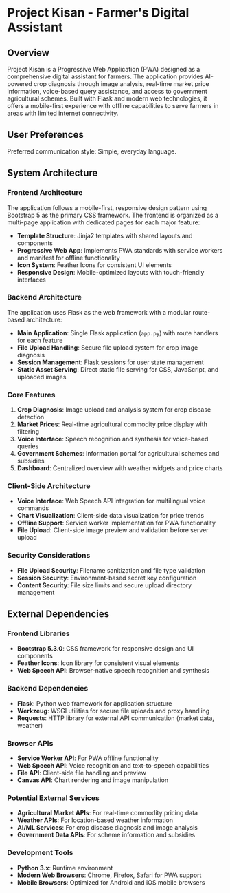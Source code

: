 # Project Kisan - Farmer's Digital Assistant

## Overview

Project Kisan is a Progressive Web Application (PWA) designed as a comprehensive digital assistant for farmers. The application provides AI-powered crop diagnosis through image analysis, real-time market price information, voice-based query assistance, and access to government agricultural schemes. Built with Flask and modern web technologies, it offers a mobile-first experience with offline capabilities to serve farmers in areas with limited internet connectivity.

## User Preferences

Preferred communication style: Simple, everyday language.

## System Architecture

### Frontend Architecture
The application follows a mobile-first, responsive design pattern using Bootstrap 5 as the primary CSS framework. The frontend is organized as a multi-page application with dedicated pages for each major feature:

- **Template Structure**: Jinja2 templates with shared layouts and components
- **Progressive Web App**: Implements PWA standards with service workers and manifest for offline functionality
- **Icon System**: Feather Icons for consistent UI elements
- **Responsive Design**: Mobile-optimized layouts with touch-friendly interfaces

### Backend Architecture
The application uses Flask as the web framework with a modular route-based architecture:

- **Main Application**: Single Flask application (`app.py`) with route handlers for each feature
- **File Upload Handling**: Secure file upload system for crop image diagnosis
- **Session Management**: Flask sessions for user state management
- **Static Asset Serving**: Direct static file serving for CSS, JavaScript, and uploaded images

### Core Features
1. **Crop Diagnosis**: Image upload and analysis system for crop disease detection
2. **Market Prices**: Real-time agricultural commodity price display with filtering
3. **Voice Interface**: Speech recognition and synthesis for voice-based queries
4. **Government Schemes**: Information portal for agricultural schemes and subsidies
5. **Dashboard**: Centralized overview with weather widgets and price charts

### Client-Side Architecture
- **Voice Interface**: Web Speech API integration for multilingual voice commands
- **Chart Visualization**: Client-side data visualization for price trends
- **Offline Support**: Service worker implementation for PWA functionality
- **File Upload**: Client-side image preview and validation before server upload

### Security Considerations
- **File Upload Security**: Filename sanitization and file type validation
- **Session Security**: Environment-based secret key configuration
- **Content Security**: File size limits and secure upload directory management

## External Dependencies

### Frontend Libraries
- **Bootstrap 5.3.0**: CSS framework for responsive design and UI components
- **Feather Icons**: Icon library for consistent visual elements
- **Web Speech API**: Browser-native speech recognition and synthesis

### Backend Dependencies
- **Flask**: Python web framework for application structure
- **Werkzeug**: WSGI utilities for secure file uploads and proxy handling
- **Requests**: HTTP library for external API communication (market data, weather)

### Browser APIs
- **Service Worker API**: For PWA offline functionality
- **Web Speech API**: Voice recognition and text-to-speech capabilities
- **File API**: Client-side file handling and preview
- **Canvas API**: Chart rendering and image manipulation

### Potential External Services
- **Agricultural Market APIs**: For real-time commodity pricing data
- **Weather APIs**: For location-based weather information
- **AI/ML Services**: For crop disease diagnosis and image analysis
- **Government Data APIs**: For scheme information and subsidies

### Development Tools
- **Python 3.x**: Runtime environment
- **Modern Web Browsers**: Chrome, Firefox, Safari for PWA support
- **Mobile Browsers**: Optimized for Android and iOS mobile browsers
